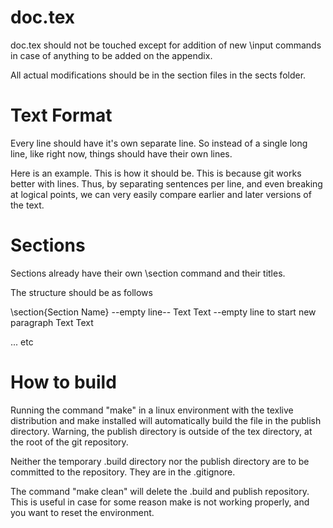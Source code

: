 # doc.tex

doc.tex should not be touched except for addition of new \input commands in case of anything to be added on the appendix.

All actual modifications should be in the section files in the sects folder.

# Text Format

Every line should have it's own separate line. So instead of a single long line, like right now, things should have their own lines.

Here is an example.
This is how it should be.
This is because git works better with lines.
Thus, by separating sentences per line,
and even breaking at logical points,
we can very easily compare earlier and later versions of the text.

# Sections

Sections already have their own \section command and their titles.

The structure should be as follows

\section{Section Name}
--empty line--
Text
Text
--empty line to start new paragraph
Text
Text


...
etc

# How to build

Running the command "make" in a linux environment with the texlive distribution and make installed will automatically build the file in the publish directory. Warning, the publish directory is outside of the tex directory, at the root of the git repository.

Neither the temporary .build directory nor the publish directory are to be committed to the repository. They are in the .gitignore.

The command "make clean" will delete the .build and publish repository. This is useful in case for some reason make is not working properly, and you want to reset the environment.
